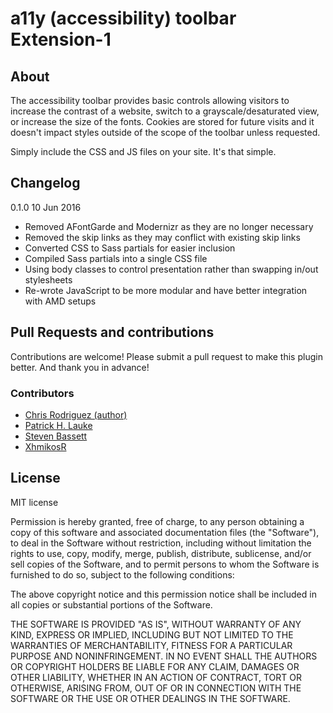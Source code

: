 # a11y (accessibility) toolbar Extension-1

## About
The accessibility toolbar provides basic controls allowing visitors to increase the contrast of a website, switch to a grayscale/desaturated view, or increase the size of the fonts. Cookies are stored for future visits and it doesn't impact styles outside of the scope of the toolbar unless requested.

Simply include the CSS and JS files on your site. It's that simple.

## Changelog

0.1.0 10 Jun 2016
* Removed AFontGarde and Modernizr as they are no longer necessary
* Removed the skip links as they may conflict with existing skip links
* Converted CSS to Sass partials for easier inclusion
* Compiled Sass partials into a single CSS file
* Using body classes to control presentation rather than swapping in/out stylesheets
* Re-wrote JavaScript to be more modular and have better integration with AMD setups

## Pull Requests and contributions

Contributions are welcome! Please submit a pull request to make this plugin better. And thank you in advance!

### Contributors

* [Chris Rodriguez (author)](https://github.com/clrux)
* [Patrick H. Lauke](https://github.com/patrickhlauke)
* [Steven Bassett](https://github.com/bassettsj)
* [XhmikosR](https://github.com/XhmikosR)

## License
MIT license

Permission is hereby granted, free of charge, to any person obtaining a copy of this software and associated documentation files (the "Software"), to deal in the Software without restriction, including without limitation the rights to use, copy, modify, merge, publish, distribute, sublicense, and/or sell copies of the Software, and to permit persons to whom the Software is furnished to do so, subject to the following conditions:

The above copyright notice and this permission notice shall be included in all copies or substantial portions of the Software.

THE SOFTWARE IS PROVIDED "AS IS", WITHOUT WARRANTY OF ANY KIND, EXPRESS OR IMPLIED, INCLUDING BUT NOT LIMITED TO THE WARRANTIES OF MERCHANTABILITY, FITNESS FOR A PARTICULAR PURPOSE AND NONINFRINGEMENT. IN NO EVENT SHALL THE AUTHORS OR COPYRIGHT HOLDERS BE LIABLE FOR ANY CLAIM, DAMAGES OR OTHER LIABILITY, WHETHER IN AN ACTION OF CONTRACT, TORT OR OTHERWISE, ARISING FROM, OUT OF OR IN CONNECTION WITH THE SOFTWARE OR THE USE OR OTHER DEALINGS IN THE SOFTWARE.
